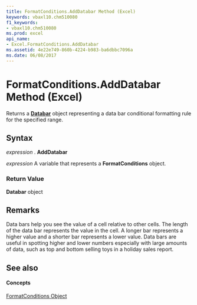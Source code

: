 ```yaml
---
title: FormatConditions.AddDatabar Method (Excel)
keywords: vbaxl10.chm510080
f1_keywords:
- vbaxl10.chm510080
ms.prod: excel
api_name:
- Excel.FormatConditions.AddDatabar
ms.assetid: 4e22e749-860b-4224-b983-ba6dbbc7096a
ms.date: 06/08/2017
---
```



# FormatConditions.AddDatabar Method (Excel)

Returns a **[Databar](databar-object-excel.md)** object representing a data bar conditional formatting rule for the specified range.


## Syntax

 _expression_ . **AddDatabar**

 _expression_ A variable that represents a **FormatConditions** object.


### Return Value

 **Databar** object


## Remarks

Data bars help you see the value of a cell relative to other cells. The length of the data bar represents the value in the cell. A longer bar represents a higher value and a shorter bar represents a lower value. Data bars are useful in spotting higher and lower numbers especially with large amounts of data, such as top and bottom selling toys in a holiday sales report.


## See also


#### Concepts


[FormatConditions Object](formatconditions-object-excel.md)

